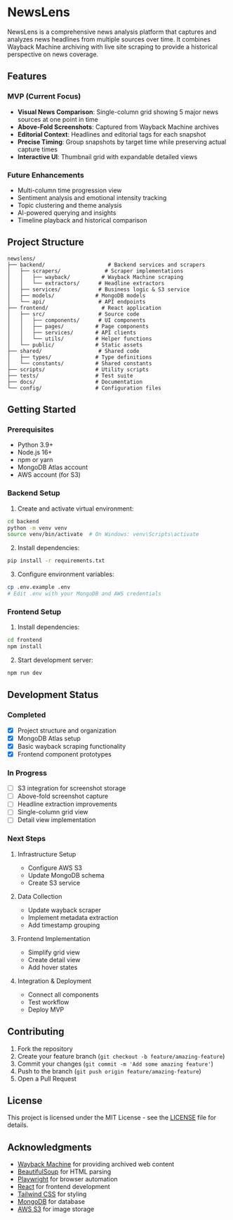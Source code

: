 # NewsLens

NewsLens is a comprehensive news analysis platform that captures and analyzes news headlines from multiple sources over time. It combines Wayback Machine archiving with live site scraping to provide a historical perspective on news coverage.

## Features

### MVP (Current Focus)
- **Visual News Comparison**: Single-column grid showing 5 major news sources at one point in time
- **Above-Fold Screenshots**: Captured from Wayback Machine archives
- **Editorial Context**: Headlines and editorial tags for each snapshot
- **Precise Timing**: Group snapshots by target time while preserving actual capture times
- **Interactive UI**: Thumbnail grid with expandable detailed views

### Future Enhancements
- Multi-column time progression view
- Sentiment analysis and emotional intensity tracking
- Topic clustering and theme analysis
- AI-powered querying and insights
- Timeline playback and historical comparison

## Project Structure

```
newslens/
├── backend/                    # Backend services and scrapers
│   ├── scrapers/              # Scraper implementations
│   │   ├── wayback/          # Wayback Machine scraping
│   │   └── extractors/      # Headline extractors
│   ├── services/            # Business logic & S3 service
│   ├── models/             # MongoDB models
│   └── api/                 # API endpoints
├── frontend/                 # React application
│   ├── src/                 # Source code
│   │   ├── components/      # UI components
│   │   ├── pages/          # Page components
│   │   ├── services/       # API clients
│   │   └── utils/          # Helper functions
│   └── public/             # Static assets
├── shared/                  # Shared code
│   ├── types/              # Type definitions
│   └── constants/          # Shared constants
├── scripts/                # Utility scripts
├── tests/                  # Test suite
├── docs/                   # Documentation
└── config/                 # Configuration files
```

## Getting Started

### Prerequisites

- Python 3.9+
- Node.js 16+
- npm or yarn
- MongoDB Atlas account
- AWS account (for S3)

### Backend Setup

1. Create and activate virtual environment:
```bash
cd backend
python -m venv venv
source venv/bin/activate  # On Windows: venv\Scripts\activate
```

2. Install dependencies:
```bash
pip install -r requirements.txt
```

3. Configure environment variables:
```bash
cp .env.example .env
# Edit .env with your MongoDB and AWS credentials
```

### Frontend Setup

1. Install dependencies:
```bash
cd frontend
npm install
```

2. Start development server:
```bash
npm run dev
```

## Development Status

### Completed
- [x] Project structure and organization
- [x] MongoDB Atlas setup
- [x] Basic wayback scraping functionality
- [x] Frontend component prototypes

### In Progress
- [ ] S3 integration for screenshot storage
- [ ] Above-fold screenshot capture
- [ ] Headline extraction improvements
- [ ] Single-column grid view
- [ ] Detail view implementation

### Next Steps
1. Infrastructure Setup
   - Configure AWS S3
   - Update MongoDB schema
   - Create S3 service

2. Data Collection
   - Update wayback scraper
   - Implement metadata extraction
   - Add timestamp grouping

3. Frontend Implementation
   - Simplify grid view
   - Create detail view
   - Add hover states

4. Integration & Deployment
   - Connect all components
   - Test workflow
   - Deploy MVP

## Contributing

1. Fork the repository
2. Create your feature branch (`git checkout -b feature/amazing-feature`)
3. Commit your changes (`git commit -m 'Add some amazing feature'`)
4. Push to the branch (`git push origin feature/amazing-feature`)
5. Open a Pull Request

## License

This project is licensed under the MIT License - see the [LICENSE](LICENSE) file for details.

## Acknowledgments

- [Wayback Machine](https://archive.org/web/) for providing archived web content
- [BeautifulSoup](https://www.crummy.com/software/BeautifulSoup/) for HTML parsing
- [Playwright](https://playwright.dev/) for browser automation
- [React](https://reactjs.org/) for frontend development
- [Tailwind CSS](https://tailwindcss.com/) for styling
- [MongoDB](https://www.mongodb.com/) for database
- [AWS S3](https://aws.amazon.com/s3/) for image storage
